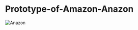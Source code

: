 # Prototype-of-Amazon-Anazon


![Anazon](https://user-images.githubusercontent.com/60350031/140611093-dabe85c7-23b7-4041-aebf-dca2fc3461a3.png)
